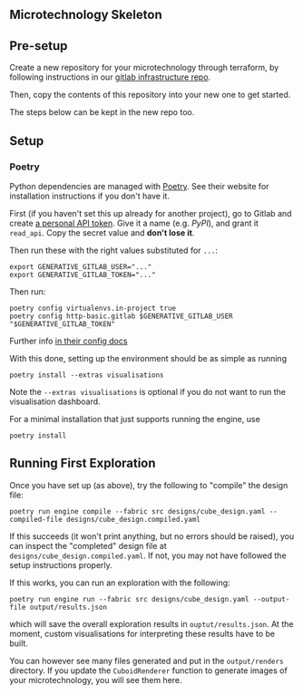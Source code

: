 Microtechnology Skeleton
------------------------

Pre-setup
---------

Create a new repository for your microtechnology through terraform,
by following instructions in our [gitlab infrastructure repo](https://gitlab.com/generative/infra/gitlab-bootstrap).

Then, copy the contents of this repository into your new one to get started.

The steps below can be kept in the new repo too.

Setup
-----

### Poetry
Python dependencies are managed with [Poetry](https://python-poetry.org).
See their website for installation instructions if you don't have it.

First (if you haven't set this up already for another project), go to Gitlab and create
[a personal API token](https://gitlab.com/-/profile/personal_access_tokens).
Give it a name (e.g. _PyPI_), and grant it `read_api`.
Copy the secret value and **don't lose it**.

Then run these with the right values substituted for `...`:
```shell
export GENERATIVE_GITLAB_USER="..."
export GENERATIVE_GITLAB_TOKEN="..."
```

Then run:
```shell
poetry config virtualenvs.in-project true
poetry config http-basic.gitlab $GENERATIVE_GITLAB_USER "$GENERATIVE_GITLAB_TOKEN"
```
Further info [in their config docs](https://python-poetry.org/docs/configuration)

With this done, setting up the environment should be as simple as running
```shell
poetry install --extras visualisations
```
Note the `--extras visualisations` is optional if you do not want to run the visualisation dashboard.

For a minimal installation that just supports running the engine,
use
```shell
poetry install
```

Running First Exploration
--------------------

Once you have set up (as above), try the following to "compile" the design file:
```shell
poetry run engine compile --fabric src designs/cube_design.yaml --compiled-file designs/cube_design.compiled.yaml
```
If this succeeds (it won't print anything, but no errors should be raised),
you can inspect the "completed" design file at `designs/cube_design.compiled.yaml`.
If not, you may not have followed the setup instructions properly.

If this works, you can run an exploration with the following:
```shell
poetry run engine run --fabric src designs/cube_design.yaml --output-file output/results.json
```
which will save the overall exploration results in `ouptut/results.json`.
At the moment, custom visualisations for interpreting these results have to be built.

You can however see many files generated and put in the `output/renders` directory.
If you update the `CuboidRenderer` function to generate images of your microtechnology,
you will see them here.
